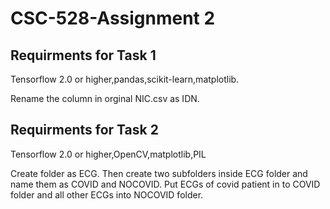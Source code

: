 # CSC-528-Assignment 2

## Requirments for Task 1

Tensorflow 2.0 or higher,pandas,scikit-learn,matplotlib.

Rename the column in orginal NIC.csv as IDN.

## Requirments for Task 2

Tensorflow 2.0 or higher,OpenCV,matplotlib,PIL

Create  folder as ECG. Then create two subfolders inside ECG folder and name them as COVID and NOCOVID. Put ECGs of covid patient in to COVID folder and all other ECGs into NOCOVID folder.

